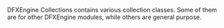 DFXEngine Collections contains various collection classes. Some of them are for other DFXEngine modules, while others
are general purpose.